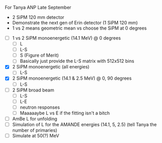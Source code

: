 For Tanya ANP Late September
- 2 SiPM 120 mm detector
- Demonstrate the next gen of Erin detector (1 SiPM 120 mm)
- 1 vs 2 means geometric mean vs choose the SiPM at 0 degrees
- [ ] 1 vs 2 SiPM monoenergetic (14.1 MeV) @ 0 degrees
	- [ ] L
	- [ ] L-S
	- [ ] S (Figure of Merit)
	- [ ] Basically just provide the L-S matrix with 512x512 bins
- [x] 2 SiPM monoenergetic (all energies)
	- [ ] L-S
- [x] 2 SiPM monoenergetic (14.1 & 2.5 MeV) @ 0, 90 degrees
	- [ ] L-S
- [ ] 2 SiPM broad beam
	- [ ] L-S
	- [ ] L-E
	- [ ] neutron responses
	- [ ] Maaaaaybe L vs E if the fitting isn't a bitch
- [ ] AmBe L for unfolding
- [ ] Simulation of L for the AMANDE energies (14.1, 5, 2.5) (tell Tanya the number of primaries)
- [ ] Simulate at 50(?) MeV